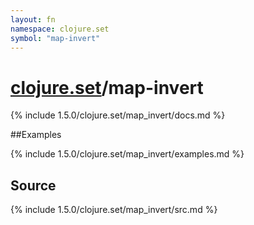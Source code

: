 ```yaml
---
layout: fn
namespace: clojure.set
symbol: "map-invert"
---
```


# [clojure.set](../)/map-invert

{% include 1.5.0/clojure.set/map_invert/docs.md %}

##Examples

{% include 1.5.0/clojure.set/map_invert/examples.md %}
## Source
{% include 1.5.0/clojure.set/map_invert/src.md %}

